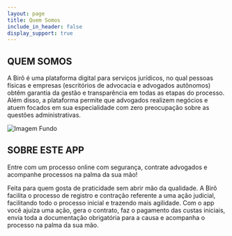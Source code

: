 ```yaml
---
layout: page
title: Quem Somos
include_in_header: false
display_support: true
---
```


## QUEM SOMOS

A Birô é uma plataforma digital para serviços jurídicos, no qual pessoas físicas e empresas (escritórios de advocacia e advogados autônomos) obtêm garantia da gestão e transparência em todas as etapas do processo. Além disso, a plataforma permite que advogados realizem negócios e atuem focados em sua especialidade com zero preocupação sobre as questões administrativas.

![Imagem Fundo](https://www.biro.digital/assets/alternativeheaderimage.jpg)

## SOBRE ESTE APP

Entre com um processo online com segurança, contrate advogados e acompanhe processos na palma da sua mão! 

Feita para quem gosta de praticidade sem abrir mão da qualidade.
A Birô facilita o processo de registro e contração referente a uma ação judicial, facilitando todo o processo inicial e trazendo mais agilidade. Com o app você ajuíza uma ação, gera o contrato, faz o pagamento das custas iniciais, envia toda a documentação obrigatória para a causa e acompanha o processo na palma da sua mão.
